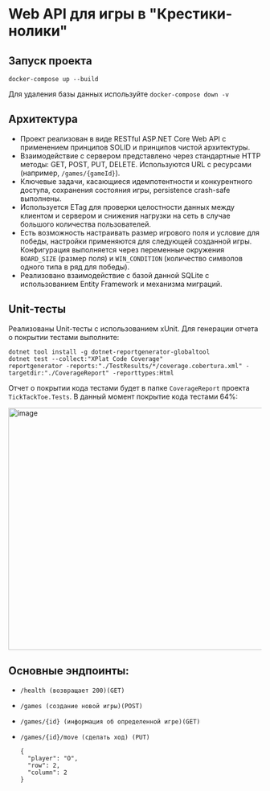 # Web API для игры в "Крестики-нолики"

## Запуск проекта
```
docker-compose up --build
```
Для удаления базы данных используйте `docker-compose down -v`

## Архитектура

- Проект реализован в виде RESTful ASP.NET Core Web API с применением принципов SOLID и принципов чистой архитектуры.
- Взаимодействие с сервером представлено через стандартные HTTP методы: GET, POST, PUT, DELETE. Используются URL с ресурсами (например, `/games/{gameId}`).
- Ключевые задачи, касающиеся идемпотентности и конкурентного доступа, сохранения состояния игры, persistence crash-safe выполнены.
- Используется ETag для проверки целостности данных между клиентом и сервером и снижения нагрузки на сеть в случае большого количества пользователей.
- Есть возможность настраивать размер игрового поля и условие для победы, настройки применяются для следующей созданной игры. Конфигурация выполняется через переменные окружения `BOARD_SIZE` (размер поля) и `WIN_CONDITION` (количество символов одного типа в ряд для победы).
- Реализовано взаимодействие с базой данной SQLite с использованием Entity Framework и механизма миграций.

## Unit-тесты

Реализованы Unit-тесты с использованием xUnit. Для генерации отчета о покрытии тестами выполните:
```
dotnet tool install -g dotnet-reportgenerator-globaltool
dotnet test --collect:"XPlat Code Coverage"
reportgenerator -reports:"./TestResults/*/coverage.cobertura.xml" -targetdir:"./CoverageReport" -reporttypes:Html
```
Отчет о покрытии кода тестами будет в папке `CoverageReport` проекта `TickTackToe.Tests`. В данный момент покрытие кода тестами 64%:

<img width="631" height="482" alt="image" src="https://github.com/user-attachments/assets/5502447d-a81b-42f8-b41d-36aef7f6f955" />

## Основные эндпоинты:

- `/health (возвращает 200)(GET)`

- `/games (создание новой игры)(POST)`

- `/games/{id} (информация об определенной игре)(GET)`

- ```
  /games/{id}/move (сделать ход) (PUT)

  {
    "player": "O",
    "row": 2,
    "column": 2
  }
